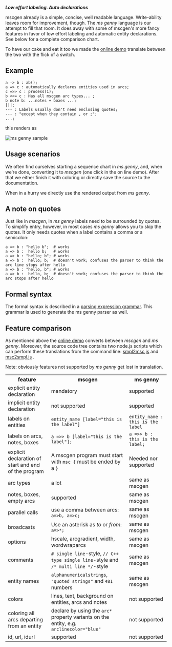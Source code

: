 _**Low effort labeling. Auto declarations**_

mscgen already is a simple, concise, well readable language. Write-ability
leaves room for improvement, though.
The *ms genny* language is our attempt to fill that room. It does away with some of 
mscgen's more fancy features in favor of low effort labeling
and automatic entity declarations. See below for a complete comparison chart.

To have our cake and eat it too we made the [online demo][4] translate between
the two with the flick of a switch. 

## Example

    a -> b : ab();
    a => c : automatically declares entities used in arcs;
    c =>> c : process(1);
    b <<= c : Has all mscgen arc types... ;
    b note b: ...notes + boxes ...;
    |||;
    --- : Labels usually don't need enclosing quotes;
    --- : "except when they contain , or ;";
    ...;


this renders as

![ms genny sample](https://raw.github.com/sverweij/mscgen_js/master/test/msgennysample.png)

## Usage scenarios ##
We often find ourselves starting a sequence chart in *ms genny*, and, when
we're done, converting it to *mscgen* (one click in the on line demo). After
that we either finish it with coloring or directly save the source to
the documentation.

When in a hurry we directly use the rendered output from *ms genny*.

## A note on quotes ##
Just like in *mscgen*, in *ms genny* labels need to be surrounded by quotes. 
To simplify entry, however, in most cases *ms genny* allows you to 
skip the quotes. It only needs quotes when a label contains a comma or a 
semicolon:

    a => b : "hello b";  # works
    a => b :  hello b;   # works
    a => b : "hello; b"; # works
    a => b :  hello; b;  # doesn't work; confuses the parser to think the arc line stops after hello
    a => b : "hello, b"; # works
    a => b :  hello, b;  # doesn't work; confuses the parser to think the arc stops after hello


## Formal syntax ##
The formal syntax is described in a [parsing expression grammar][1]. This grammar
is used to generate the ms genny parser as well.

## Feature comparison ##
As mentioned above the [online demo][4] converts between *mscgen* and *ms genny*.
Moreover, the source code tree contains two node.js scripts which can perform 
these translations from the command line: [smpl2msc.js][2] and [msc2smpl.js][3] . 

Note: obviously features not supported by *ms genny* get lost in translation.


<table>
    <tr><th>feature</th><th>mscgen</th><th>ms genny</th></tr>
    <tr>
        <td>explicit entity declaration</td>
        <td>mandatory</td>
        <td>supported</td>
    </tr>
    <tr>
        <td>implicit entity declaration</td>
        <td>not supported</td>
        <td>supported</td>
    </tr>
    <tr>
        <td>labels on entities</td>
        <td><code>entity_name [label="this is the label"]</code></td>
        <td><code>entity_name : this is the label</code></td>
    </tr>
    <tr>
        <td>labels on arcs, notes, boxes</td>
        <td><code>a =>> b [label="this is the label"];</code></td>
        <td><code>a =>> b : this is the label;</code></td>
    </tr>
    <tr>
        <td>explicit declaration of start and end of the program</td>
        <td>A mscgen program must start with <code>msc {</code> must be ended by a <code>}</code></td>
        <td>Needed nor supported</td>
    </tr>
    <tr>
        <td>arc types</td>
        <td>a lot</td>
        <td>same as mscgen</td>
    </tr>
    <tr>
        <td>notes, boxes, empty arcs</td>
        <td>supported</td>
        <td>same as mscgen</td>
    </tr>
    <tr>
        <td>parallel calls</td>
        <td>use a comma between arcs: <code>a=>b, a=>c;</code></td>
        <td>same as mscgen</td>
    </tr>
    <tr>
        <td>broadcasts</td>
        <td>Use an asterisk as <em>to</em> or <em>from</em>: <code>a=>*;</code></td>
        <td>same as mscgen</td>
    </tr>
    <tr>
        <td>options</td>
        <td>hscale, arcgradient, width, wordwraparcs </td>
        <td>same as mscgen</td>
    </tr>
    <tr>
        <td>comments</td>
        <td><code># single line</code>-style, <code>// C++ type single line</code>-style and <code>/* multi line */</code>-style</td>
        <td>same as mscgen</td>
    </tr>
    <tr>
        <td>entity names</td>
        <td><code>alphanumericalstrings</code>, <code>"quoted strings"</code>  and <code>481</code> numbers</td>
        <td>same as mscgen</td>
    </tr>
    <tr>
        <td>colors</td>
        <td>lines, text, background on entities, arcs and notes</td>
        <td>not supported</td>
    </tr>
    <tr>
        <td>coloring all arcs departing from an entity</td>
        <td>declare by using the <code>arc*</code> property variants on the entity, e.g. <code>arclinecolor="blue"</code></td>
        <td>not supported</td>
    </tr>
    <tr>
        <td>id, url, idurl</td>
        <td>supported</td>
        <td>not supported</td>
    </tr>
</table>

[1]: script/node/mscgensmplparser.pegjs
[2]: script/node/smpl2msc.js
[3]: script/node/msc2smpl.js
[4]: http://sverweij.github.io/mscgen_js/

